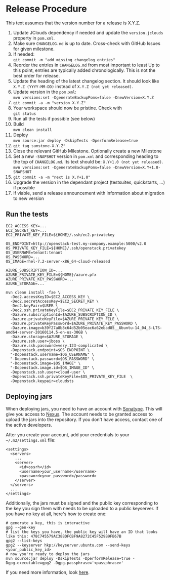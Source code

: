 # Release Procedure

This text assumes that the version number for a release is X.Y.Z.

1. Update JClouds dependency if needed and update the `version.jclouds`
   property in `pom.xml`.
1. Make sure `CHANGELOG.md` is up to date. Cross-check with GitHub Issues
   for given milestone.
1. If needed:  
   `git commit -m "add missing changelog entries"`
1. Reorder the entries in `CHANGELOG.md` from most important to least
   Up to this point, entries are typically added chronologically.
   This is not the best order for release.
1. Update the heading of the latest changelog section.
   It should look like `X.Y.Z (YYYY-MM-DD)` instead of
   `X.Y.Z (not yet released)`.
1. Update version in the `pom.xml`:  
   `mvn versions:set -DgenerateBackupPoms=false -DnewVersion=X.Y.Z`
1. `git commit -a -m "version X.Y.Z"`
1. Your workspace should now be pristine. Check with  
   `git status`
1. Run all the tests if possible (see below)  
1. Build  
   `mvn clean install`
1. Deploy  
   `mvn source:jar deploy -DskipTests -DperformRelease=true`
1. `git tag sunstone-X.Y.Z"`
1. Close the relevant GitHub Milestone. Optionally create a new Milestone
1. Set a new `-SNAPSHOT` version in `pom.xml` and corresponding heading to the top of `CHANGELOG.md`.
   Its text should be: `X.Y+1.0 (not yet released)`.  
   `mvn versions:set -DgenerateBackupPoms=false -DnewVersion=X.Y+1.0-SNAPSHOT`
1. `git commit -a -m "next is X.Y+1.0"`
1. Upgrade the version in the dependant project (testsuites, quickstarts, ...) if possible
1. If viable, send a release announcement with information about migration to new version

## Run the tests

```
EC2_ACCESS_KEY=...
EC2_SECRET_KEY=...
EC2_PRIVATE_KEY_FILE=${HOME}/.ssh/ec2.privatekey

OS_ENDPOINT=http://openstack-test.my-company.example:5000/v2.0
OS_PRIVATE_KEY_FILE=${HOME}/.ssh/openstack.privatekey
OS_USERNAME=tenant:tenant
OS_PASSWORD=...
OS_IMAGE=rhel-7.2-server-x86_64-cloud-released

AZURE_SUBSCRIPTION_ID=...
AZURE_PRIVATE_KEY_FILE=${HOME}/azure.pfx
AZURE_PRIVATE_KEY_PASSWORD=...
AZURE_STORAGE=...

mvn clean install -fae \
  -Dec2.accessKeyID=$EC2_ACCESS_KEY \
  -Dec2.secretAccessKey=$EC2_SECRET_KEY \
  -Dec2.keyPair=$USER \
  -Dec2.ssh.privateKeyFile=$EC2_PRIVATE_KEY_FILE \
  -Dazure.subscriptionId=$AZURE_SUBSCRIPTION_ID \
  -Dazure.privateKeyFile=$AZURE_PRIVATE_KEY_FILE \
  -Dazure.privateKeyPassword=$AZURE_PRIVATE_KEY_PASSWORD \
  -Dazure.image=b39f27a8b8c64d52b05eac6a62ebad85__Ubuntu-14_04_3-LTS-amd64-server-20160114.5-en-us-30GB \
  -Dazure.storage=$AZURE_STORAGE \
  -Dazure.ssh.user=jboss \
  -Dazure.ssh.password=very.123-complicated \
  -Dopenstack.endpoint=$OS_ENDPOINT \
  "-Dopenstack.username=$OS_USERNAME" \
  "-Dopenstack.password=$OS_PASSWORD" \
  "-Dopenstack.image=$OS_IMAGE" \
  "-Dopenstack.image.id=$OS_IMAGE_ID" \
  -Dopenstack.ssh.user=cloud-user \
  -Dopenstack.ssh.privateKeyFile=$OS_PRIVATE_KEY_FILE  \
  -Dopenstack.keypair=cloudsts
```

## Deploying jars

When deploying jars, you need to have an account with [Sonatype](https://issues.sonatype.org/secure/Dashboard.jspa).
This will give you access to [Nexus](https://oss.sonatype.org/).
The account needs to be granted access to upload the jars into the repository.
If you don't have access, contact one of the active developers.

After you create your account, add your credentials to your `~/.m2/settings.xml` file:

```
<settings>
  <servers>
    ...
    <server>
      <id>ossrh</id>
      <username>your_username</username>
      <password>your_password</password>
    </server>
  </servers>
  ...
</settings>
```

Additionally, the jars must be signed and the public key corresponding to
the key you sign them with needs to be uploaded to a public keyserver. If
you have no key at all, here's how to create one:

```
# generate a key, this is interactive
gpg --gen-key
# list the keys you have, the public key will have an ID that looks like this: 478C745579AC38BDFCBF9A8272C45F529B9FB67B
gpg2 --list-keys
gpg2 --keyserver hkp://keyserver.ubuntu.com --send-keys <your_public_key_id>
# now you're ready to deploy the jars
mvn source:jar deploy -DskipTests -DperformRelease=true -Dgpg.executable=gpg2 -Dgpg.passphrase='<passphrase>'
```

If you need more information, look [here](https://central.sonatype.org/pages/working-with-pgp-signatures.html#installing-gnupg).